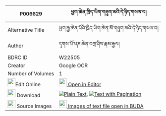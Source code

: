 |P006629|ཕྱག་ཆེན་ཁྲིད་ཡིག་གཉུག་མའི་དེ་ཉིད་གསལ་བ། 
| --- | --- 
|Alternative Title |ཕྱག་རྒྱ་ཆེན་པོའི་ཁྲིད་ཡིག་ཆེན་མོ་གཉུག་མའི་དེ་ཉིད་གསལ་བ།
|Author| དྭགས་པོ་པཎ་ཆེན་བཀྲ་ཤིས་རྣམ་རྒྱལ།
|BDRC ID | W22505
|Creator | Google OCR
|Number of Volumes| 1
|<img width="25" src="https://img.icons8.com/color/25/000000/edit-property.png">Edit Online| [<img width="25" src="https://avatars.githubusercontent.com/u/45091458?s=200&v=4"> Open in Editor](http://editor.openpecha.org/P006629)
|<img width="25" src="https://img.icons8.com/fluent/48/000000/download-2.png"/>  Download | [![](https://img.icons8.com/color/20/000000/txt.png)Plain Text](https://github.com/Openpecha/P006629/releases/download/v1/chak_chen_triyik_nyuk_ma_i_den_plain_P006629.zip), [![](https://img.icons8.com/color/20/000000/txt.png)Text with Pagination](https://github.com/Openpecha/P006629/releases/download/v1/chak_chen_triyik_nyuk_ma_i_den_pages_P006629.zip)
|<img width="25" src="https://img.icons8.com/plasticine/100/000000/pictures-folder.png"/>  Source Images | [<img width="25" src="https://library.bdrc.io/icons/BUDA-small.svg"> Images of text file open in BUDA](https://library.bdrc.io/show/bdr:W22505)